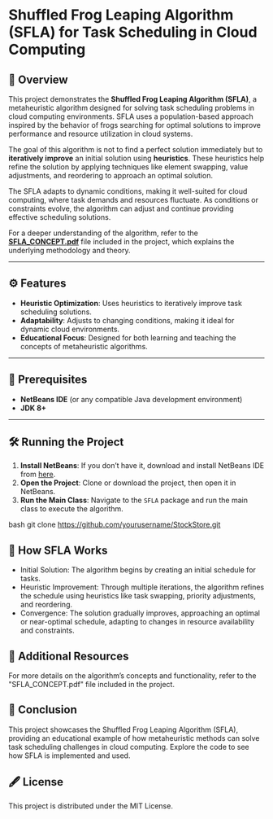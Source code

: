 # Shuffled Frog Leaping Algorithm (SFLA) for Task Scheduling in Cloud Computing

## 📝 Overview

This project demonstrates the **Shuffled Frog Leaping Algorithm (SFLA)**, a metaheuristic algorithm designed for solving task scheduling problems in cloud computing environments. SFLA uses a population-based approach inspired by the behavior of frogs searching for optimal solutions to improve performance and resource utilization in cloud systems.

The goal of this algorithm is not to find a perfect solution immediately but to **iteratively improve** an initial solution using **heuristics**. These heuristics help refine the solution by applying techniques like element swapping, value adjustments, and reordering to approach an optimal solution.

The SFLA adapts to dynamic conditions, making it well-suited for cloud computing, where task demands and resources fluctuate. As conditions or constraints evolve, the algorithm can adjust and continue providing effective scheduling solutions.

For a deeper understanding of the algorithm, refer to the **[SFLA_CONCEPT.pdf](./SFLA_CONCEPT.pdf)** file included in the project, which explains the underlying methodology and theory.

---

## ⚙️ Features

- **Heuristic Optimization**: Uses heuristics to iteratively improve task scheduling solutions.
- **Adaptability**: Adjusts to changing conditions, making it ideal for dynamic cloud environments.
- **Educational Focus**: Designed for both learning and teaching the concepts of metaheuristic algorithms.
  
---

## 🚀 Prerequisites

- **NetBeans IDE** (or any compatible Java development environment)
- **JDK 8+**

---

## 🛠️ Running the Project

1. **Install NetBeans**: If you don’t have it, download and install NetBeans IDE from [here](https://netbeans.apache.org/).
2. **Open the Project**: Clone or download the project, then open it in NetBeans.
3. **Run the Main Class**: Navigate to the `SFLA` package and run the main class to execute the algorithm.

bash
git clone https://github.com/yourusername/StockStore.git

## 🔧 How SFLA Works

- Initial Solution: The algorithm begins by creating an initial schedule for tasks.
- Heuristic Improvement: Through multiple iterations, the algorithm refines the schedule using heuristics like task swapping, priority adjustments, and reordering.
- Convergence: The solution gradually improves, approaching an optimal or near-optimal schedule, adapting to changes in resource availability and constraints.

## 📂 Additional Resources

For more details on the algorithm’s concepts and functionality, refer to the "SFLA_CONCEPT.pdf" file included in the project.

## 🎯 Conclusion

This project showcases the Shuffled Frog Leaping Algorithm (SFLA), providing an educational example of how metaheuristic methods can solve task scheduling challenges in cloud computing. Explore the code to see how SFLA is implemented and used.

## 🖋️ License

This project is distributed under the MIT License.
